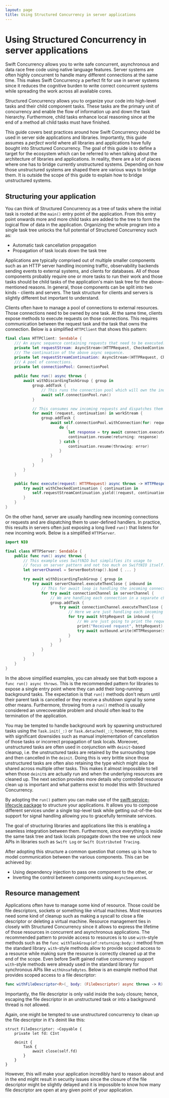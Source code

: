 ```yaml
---
layout: page
title: Using Structured Concurrency in server applications
---
```


# Using Structured Concurrency in server applications

Swift Concurrency allows you to write safe concurrent, asynchronous and data
race free code using native language features. Server systems are often highly
concurrent to handle many different connections at the same time. This makes
Swift Concurrency a perfect fit for use in server systems since it reduces the
cognitive burden to write correct concurrent systems while spreading the work
across all available cores.

Structured Concurrency allows you to organize your code into high-level tasks
and their child component tasks. These tasks are the primary unit of concurrency
and enable the flow of information up and down the task hierarchy. Furthermore,
child tasks enhance local reasoning since at the end of a method all child tasks
must have finished.

This guide covers best practices around how Swift Concurrency should be used in
server side applications and libraries. Importantly, this guide assumes a
_perfect_ world where all libraries and applications have fully bought into
Structured Concurrency. The goal of this guide is to define a target for the
ecosystem which can be referred to when talking about the architecture of
libraries and applications. In reality, there are a lot of places where one has
to bridge currently unstructured systems. Depending on how those unstructured
systems are shaped there are various ways to bridge them. It is outside the
scope of this guide to explain how to bridge unstructured systems.

## Structuring your application

You can think of Structured Concurrency as a tree of tasks where the initial
task is rooted at the `main()` entry point of the application. From this entry
point onwards more and more child tasks are added to the tree to form the
logical flow of data in the application. Organizing the whole program into a
single task tree unlocks the full potential of Structured Concurrency such as:

- Automatic task cancellation propagation
- Propagation of task locals down the task tree

Applications are typically comprised out of multiple smaller components such as
an HTTP server handling incoming traffic, observability backends sending events
to external systems, and clients for databases. All of those components probably
require one or more tasks to run their work and those tasks should be child
tasks of the application's main task tree for the above-mentioned reasons. In
general, those components can be split into two kinds - clients and servers. The
task structure for clients and servers is slightly different but important to
understand.

Clients often have to manage a pool of connections to external resources. Those
connections need to be owned by one task. At the same time, clients expose
methods to execute requests on those connections. This requires communication
between the request task and the task that owns the connection. Below is a
simplified `HTTPClient` that shows this pattern:

```swift
final class HTTPClient: Sendable {
    /// An async sequence containing requests that need to be executed. 
    private let requestStream: AsyncStream<(HTTPRequest, CheckedContinuation<HTTPResponse, Error>)>
    /// The continuation of the above async sequence.
    private let requestStreamContinuation: AsyncStream<(HTTPRequest, CheckedContinuation<HTTPResponse, Error>)>.Continuation
    /// A pool of connections.
    private let connectionPool: ConnectionPool
    
    public func run() async throws {
        await withDiscardingTaskGroup { group in
            group.addTask {
                // This runs the connection pool which will own the individual connections.
                await self.connectionPool.run()
            }

            // This consumes new incoming requests and dispatches them onto connections from the pool.
            for await (request, continuation) in workStream {
                group.addTask {
                    await self.connectionPool.withConnection(for: request) { connection in
                        do {
                            let response = try await connection.execute(request)
                            continuation.resume(returning: response)
                        } catch {
                            continuation.resume(throwing: error)
                        }
                    }
                }
            }
        }
    }

    public func execute(request: HTTPRequest) async throws -> HTTPResponse {
        try await withCheckedContinuation { continuation in
            self.requestStreamContinuation.yield((request, continuation))
        }
    }
}
```

On the other hand, server are usually handling new incoming connections or
requests and are dispatching them to user-defined handlers. In practice, this
results in servers often just exposing a long lived `run()` that listens for new
incoming work. Below is a simplified `HTTPServer`.

```swift
import NIO

final class HTTPServer: Sendable {
    public func run() async throws {
        // This example uses SwiftNIO but simplifies its usage to
        // focus on server pattern and not too much on SwiftNIO itself.
        let serverChannel = ServerBootstrap().bind { ... }

        try await withDiscardingTaskGroup { group in
            try await serverChannel.executeThenClose { inbound in
                // This for await loop is handling the incoming connections
                for try await connectionChannel in serverChannel {
                    // We are handling each connection in a separate child task so we can concurrently process each
                    group.addTask {
                        try await connectionChannel.executeThenClose { inbound, outbound in
                            // Here we are just handling each incoming HTTP request per connection
                            for try await httpRequest in inbound {
                                // We are just going to print the request and reply with a status ok
                                print("Received request", httpRequest)
                                try await outbound.write(HTTPResponse(status: .ok))
                            }
                        }
                    }
                }
            }
        }
    }
}
```

In the above simplified examples, you can already see that both expose a `func
run() async throws`. This is the recommended pattern for libraries to expose a
single entry point where they can add their long-running background tasks. The
expectation is that `run()` methods don't return until their parent task is
cancelled or they receive a shutdown signal by some other means. Furthermore,
throwing from a `run()` method is usually considered an unrecoverable problem
and should often lead to the termination of the application.

You may be tempted to handle background work by spawning unstructured tasks
using the `Task.init(_:)` or `Task.detached(_:)`; however, this comes with
significant downsides such as manual implementation of cancellation of those
tasks or incorrect propagation of task locals. Moreover, unstructured tasks are
often used in conjunction with `deinit`-based cleanup, i.e. the unstructured
tasks are retained by the surrounding type and then cancelled in the `deinit`.
Doing this is very brittle since those unstructured tasks are often also
retaining the type which might also be shared across multiple other tasks. This
makes it almost impossible to tell when those `deinit`s are actually run and
when the underlying resources are cleaned up. The next section provides more
details why controlled resource clean up is important and what patterns exist to
model this with Structured Concurrency.

By adopting the `run()` pattern you can make use of the [swift-service-lifecycle
package](https://github.com/swift-server/swift-service-lifecycle) to structure
your applications. It allows you to compose different services under a single
top-level task while getting out-of-the-box support for signal handling allowing
you to gracefully terminate services.

The goal of structuring libraries and applications like this is enabling a
seamless integration between them. Furthermore, since everything is inside the
same task tree and task locals propagate down the tree we unlock new APIs in
libraries such as `Swift Log` or `Swift Distributed Tracing`.

After adopting this structure a common question that comes up is how to model
communication between the various components. This can be achieved by:
- Using dependency injection to pass one component to the other, or 
- Inverting the control between components using `AsyncSequence`s.

## Resource management

Applications often have to manage some kind of resource. Those could be file
descriptors, sockets or something like virtual machines. Most resources need
some kind of cleanup such as making a syscall to close a file descriptor or
deleting a virtual machine. Resource management ties in closely with Structured
Concurrency since it allows to express the lifetime of those resources in
concurrent and asynchronous applications. The recommended pattern to provide
access to resources is to use `with`-style methods such as the `func
withTaskGroup(of:returning:body:)` method from the standard library.
`with`-style methods allow to provide scoped access to a resource while making
sure the resource is correctly cleaned up at the end of the scope. Even before
Swift gained native concurrency support `with`-style methods were already used
in the standard library for synchronous APIs like `withUnsafeBytes`. Below is an
example method that provides scoped access to a file descriptor:

```swift
func withFileDescriptor<R>(_ body: (FileDescriptor) async throws -> R) async throws -> R { ... } 
```

Importantly, the file descriptor is only valid inside the `body` closure; hence,
escaping the file descriptor in an unstructured task or into a background thread
is not allowed.

Again, one might be tempted to use unstructured concurrency to clean up the file
descriptor in it's deinit like this:

```
struct FileDescriptor: ~Copyable {
    private let fd: CInt

    deinit {
        Task {
            await close(self.fd)
        }
    }
}
```

 However, this will make your application incredibly hard to reason about and in
 the end might result in security issues since the closure of the file
 descriptor might be slightly delayed and it is impossible to know how many file
 descriptor are open at any given point of your application.
